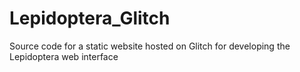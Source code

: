 # Lepidoptera_Glitch
Source code for a static website hosted on Glitch for developing the Lepidoptera web interface
